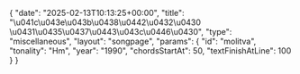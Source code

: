 {
    "date": "2025-02-13T10:13:25+00:00",
    "title": "\u041c\u043e\u043b\u0438\u0442\u0432\u0430 \u0431\u0435\u0437\u0443\u043c\u0446\u0430",
    "type": "miscellaneous",
    "layout": "songpage",
    "params": {
        "id": "molitva",
        "tonality": "Hm",
        "year": "1990",
        "chordsStartAt": 50,
        "textFinishAtLine": 100
    }
}